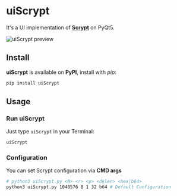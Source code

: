# uiScrypt

It's a UI implementation of [**Scrypt**](https://en.wikipedia.org/wiki/Scrypt) on PyQt5.

![uiScrypt preview](https://github.com/NotStatilko/uiScrypt/assets/43419673/ea1b6231-43aa-4a1b-8030-de4bb5d49fa4)

## Install

**uiScrypt** is available on **PyPI**, install with *pip*:
```bash
pip install uiScrypt
```

## Usage

### Run uiScrypt

Just type `uiScrypt` in your Terminal:
```bash
uiScrypt
```

### Configuration

You can set Scrypt configuration via **CMD args**
```bash
# python3 uiScrypt.py <N> <r> <p> <dklen> <hex|b64>
python3 uiScrypt.py 1048576 8 1 32 b64 # Default Configuration
```

